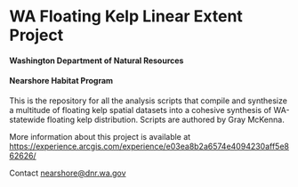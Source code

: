 # WA Floating Kelp Linear Extent Project #
#### Washington Department of Natural Resources #### 
#### Nearshore Habitat Program ####
This is the repository for all the analysis scripts that compile and synthesize a multitude of floating kelp spatial datasets into a cohesive synthesis of WA-statewide floating kelp distribution.
Scripts are authored by Gray McKenna.

More information about this project is available at https://experience.arcgis.com/experience/e03ea8b2a6574e4094230aff5e862626/

Contact nearshore@dnr.wa.gov 
